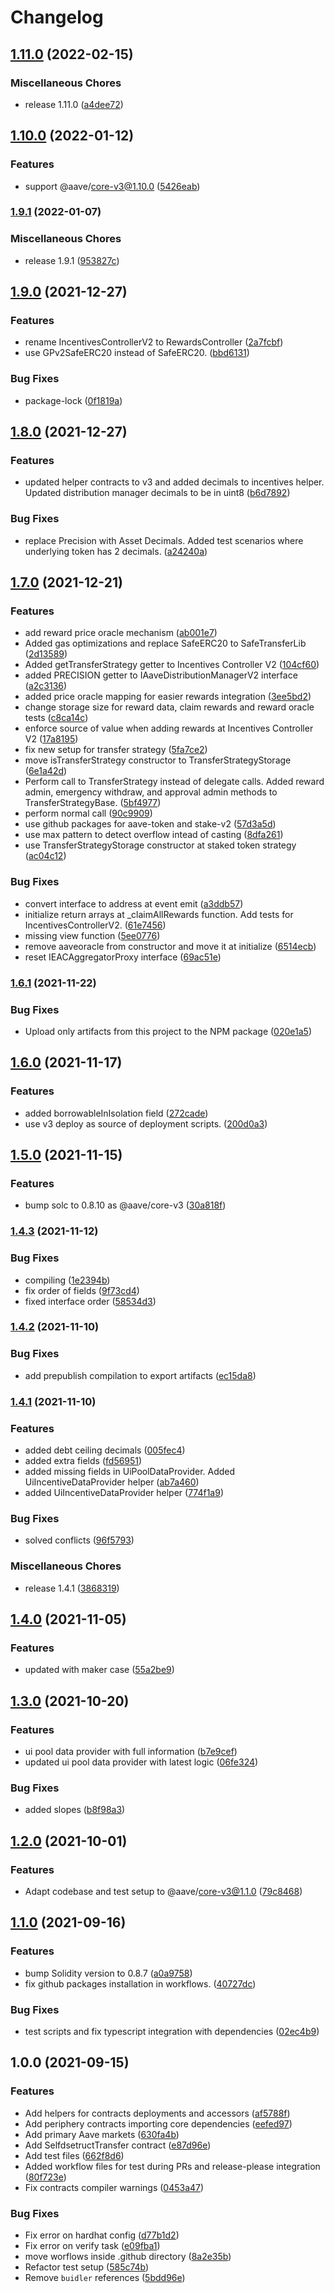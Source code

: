 # Changelog

## [1.11.0](https://www.github.com/aave/aave-v3-periphery/compare/v1.10.0...v1.11.0) (2022-02-15)


### Miscellaneous Chores

* release 1.11.0 ([a4dee72](https://www.github.com/aave/aave-v3-periphery/commit/a4dee72c618c0512ed2bf2e6902c7b27e520f767))

## [1.10.0](https://www.github.com/aave/aave-v3-periphery/compare/v1.9.1...v1.10.0) (2022-01-12)


### Features

* support @aave/core-v3@1.10.0 ([5426eab](https://www.github.com/aave/aave-v3-periphery/commit/5426eabd0300a0794f321e9817e6256f82939933))

### [1.9.1](https://www.github.com/aave/aave-v3-periphery/compare/v1.9.0...v1.9.1) (2022-01-07)


### Miscellaneous Chores

* release 1.9.1 ([953827c](https://www.github.com/aave/aave-v3-periphery/commit/953827c883f6113f8bc2aec55065147431e30623))

## [1.9.0](https://www.github.com/aave/aave-v3-periphery/compare/v1.8.0...v1.9.0) (2021-12-27)


### Features

* rename IncentivesControllerV2 to RewardsController ([2a7fcbf](https://www.github.com/aave/aave-v3-periphery/commit/2a7fcbf1bb967fb9b815ddb84e14a13336089820))
* use GPv2SafeERC20 instead of SafeERC20. ([bbd6131](https://www.github.com/aave/aave-v3-periphery/commit/bbd6131644465be00f209f43b0b9c2d11d2279eb))


### Bug Fixes

* package-lock ([0f1819a](https://www.github.com/aave/aave-v3-periphery/commit/0f1819a9c68f54ac00f1a8c268337cda4b5026ab))

## [1.8.0](https://www.github.com/aave/aave-v3-periphery/compare/v1.7.0...v1.8.0) (2021-12-27)


### Features

* updated helper contracts to v3 and added decimals to incentives helper. Updated distribution manager decimals to be in uint8 ([b6d7892](https://www.github.com/aave/aave-v3-periphery/commit/b6d7892b205a0e07ef081013f58ea798f46d3917))


### Bug Fixes

* replace Precision with Asset Decimals. Added test scenarios where underlying token has 2 decimals. ([a24240a](https://www.github.com/aave/aave-v3-periphery/commit/a24240a3f668a5632c2c4094ecd4bef6c8e597da))

## [1.7.0](https://www.github.com/aave/aave-v3-periphery/compare/v1.6.1...v1.7.0) (2021-12-21)


### Features

* add reward price oracle mechanism ([ab001e7](https://www.github.com/aave/aave-v3-periphery/commit/ab001e71e789e75326cbeb77c1d50de7deadbfdd))
* Added gas optimizations and replace SafeERC20 to SafeTransferLib ([2d13589](https://www.github.com/aave/aave-v3-periphery/commit/2d13589e0570f96b3cfbc4624001416f09acdcaf))
* Added getTransferStrategy getter to Incentives Controller V2 ([104cf60](https://www.github.com/aave/aave-v3-periphery/commit/104cf607f1db4dbb64c29ce204abd8d2926fc45f))
* added PRECISION getter to IAaveDistributionManagerV2 interface ([a2c3136](https://www.github.com/aave/aave-v3-periphery/commit/a2c3136713767e8d4276f14409856d5a52aedfef))
* added price oracle mapping for easier rewards integration ([3ee5bd2](https://www.github.com/aave/aave-v3-periphery/commit/3ee5bd27a6c4e7f2a4022cf462a8a96ab85ddad7))
* change storage size for reward data, claim rewards and reward oracle tests ([c8ca14c](https://www.github.com/aave/aave-v3-periphery/commit/c8ca14c874abf328a120ba77ec369abbdecb7237))
* enforce source of value when adding rewards at Incentives Controller V2 ([17a8195](https://www.github.com/aave/aave-v3-periphery/commit/17a8195ec56406d071925f761ef39c816aa4ea4f))
* fix new setup for transfer strategy ([5fa7ce2](https://www.github.com/aave/aave-v3-periphery/commit/5fa7ce2e533c03708def497fe5ed4a0d5ea23964))
* move isTransferStrategy constructor to TransferStrategyStorage ([6e1a42d](https://www.github.com/aave/aave-v3-periphery/commit/6e1a42d7c50377ab97b37588055502208c3eea68))
* Perform call to TransferStrategy instead of delegate calls. Added reward admin, emergency withdraw, and approval admin methods to TransferStrategyBase. ([5bf4977](https://www.github.com/aave/aave-v3-periphery/commit/5bf497760be8648d5ff3adfb234d9c56d9f95870))
* perform normal call ([90c9909](https://www.github.com/aave/aave-v3-periphery/commit/90c99093293f9722dc1b34572f1e8ceb8bf5b6b0))
* use github packages for aave-token and stake-v2 ([57d3a5d](https://www.github.com/aave/aave-v3-periphery/commit/57d3a5d3542743df710be1e6194d648a671b280b))
* use max pattern to detect overflow intead of casting ([8dfa261](https://www.github.com/aave/aave-v3-periphery/commit/8dfa261c2dc8069296daa8c9b652a856c7c7760b))
* use TransferStrategyStorage constructor at staked token strategy ([ac04c12](https://www.github.com/aave/aave-v3-periphery/commit/ac04c12532f7741af16b24a8c11ce69d9b7ef262))


### Bug Fixes

* convert interface to address at event emit ([a3ddb57](https://www.github.com/aave/aave-v3-periphery/commit/a3ddb5741305f6ec0603d02bfd0575b397fbb245))
* initialize return arrays at _claimAllRewards function. Add tests for IncentivesControllerV2. ([61e7456](https://www.github.com/aave/aave-v3-periphery/commit/61e74564a2eaf2df9e4d6d02e120d9225677d27f))
* missing view function ([5ee0776](https://www.github.com/aave/aave-v3-periphery/commit/5ee0776cc8387783a75fb6ab5fa3fc6d4d82cca4))
* remove aaveoracle from constructor and move it at initialize ([6514ecb](https://www.github.com/aave/aave-v3-periphery/commit/6514ecbbb3629959d895bfb1480bf7fe735f74ef))
* reset IEACAggregatorProxy interface ([69ac51e](https://www.github.com/aave/aave-v3-periphery/commit/69ac51ee67f04147a628c6654afed858812546e2))

### [1.6.1](https://www.github.com/aave/aave-v3-periphery/compare/v1.6.0...v1.6.1) (2021-11-22)


### Bug Fixes

* Upload only artifacts from this project to the NPM package ([020e1a5](https://www.github.com/aave/aave-v3-periphery/commit/020e1a5746e5597e578e813dd17e36c77d6c750c))

## [1.6.0](https://www.github.com/aave/aave-v3-periphery/compare/v1.5.0...v1.6.0) (2021-11-17)


### Features

* added borrowableInIsolation field ([272cade](https://www.github.com/aave/aave-v3-periphery/commit/272cadec329489bbba6e3ffafa50017b8f840d1d))
* use v3 deploy as source of deployment scripts. ([200d0a3](https://www.github.com/aave/aave-v3-periphery/commit/200d0a34856c4a73e2fa11b170f99cfe27fa9bc2))

## [1.5.0](https://www.github.com/aave/aave-v3-periphery/compare/v1.4.3...v1.5.0) (2021-11-15)


### Features

* bump solc to 0.8.10 as @aave/core-v3 ([30a818f](https://www.github.com/aave/aave-v3-periphery/commit/30a818f5ec574da83e174087a2c930fc4833b624))

### [1.4.3](https://www.github.com/aave/aave-v3-periphery/compare/v1.4.2...v1.4.3) (2021-11-12)


### Bug Fixes

* compiling ([1e2394b](https://www.github.com/aave/aave-v3-periphery/commit/1e2394bef6999924ac8cd3d7e357bd3e5f985640))
* fix order of fields ([9f73cd4](https://www.github.com/aave/aave-v3-periphery/commit/9f73cd499118fb6273004b46c482efbcb3f23d54))
* fixed interface order ([58534d3](https://www.github.com/aave/aave-v3-periphery/commit/58534d301897b08cc3f2b966450ba878d5ce0b6d))

### [1.4.2](https://www.github.com/aave/aave-v3-periphery/compare/v1.4.1...v1.4.2) (2021-11-10)


### Bug Fixes

* add prepublish compilation to export artifacts ([ec15da8](https://www.github.com/aave/aave-v3-periphery/commit/ec15da8ffb6271d1c64401e310ce954764ae7140))

### [1.4.1](https://www.github.com/aave/aave-v3-periphery/compare/v1.4.0...v1.4.1) (2021-11-10)


### Features

* added debt ceiling decimals ([005fec4](https://www.github.com/aave/aave-v3-periphery/commit/005fec439867746bfbdf0fdcd20f6b175ac45904))
* added extra fields ([fd56951](https://www.github.com/aave/aave-v3-periphery/commit/fd56951654976a37478e151d7e1b415f8cab2a7d))
* added missing fields in UiPoolDataProvider. Added UiIncentiveDataProvider helper ([ab7a460](https://www.github.com/aave/aave-v3-periphery/commit/ab7a460c9889b311dbb8eb29a11efd6c67ad9081))
* added UiIncentiveDataProvider helper ([774f1a9](https://www.github.com/aave/aave-v3-periphery/commit/774f1a9c653b5783e8a746583fa522df7cf49345))


### Bug Fixes

* solved conflicts ([96f5793](https://www.github.com/aave/aave-v3-periphery/commit/96f5793d101362a2d55975570be0e6328353e9a0))


### Miscellaneous Chores

* release 1.4.1 ([3868319](https://www.github.com/aave/aave-v3-periphery/commit/3868319d3386fac718dd7c8bcd0c817e6b22966f))

## [1.4.0](https://www.github.com/aave/aave-v3-periphery/compare/v1.3.0...v1.4.0) (2021-11-05)


### Features

* updated with maker case ([55a2be9](https://www.github.com/aave/aave-v3-periphery/commit/55a2be961aca772a5762ad4e9b627271aae7de47))

## [1.3.0](https://www.github.com/aave/aave-v3-periphery/compare/v1.2.0...v1.3.0) (2021-10-20)


### Features

* ui pool data provider with full information ([b7e9cef](https://www.github.com/aave/aave-v3-periphery/commit/b7e9cefc49bf64206334be38f3a9da1923101287))
* updated ui pool data provider with latest logic ([06fe324](https://www.github.com/aave/aave-v3-periphery/commit/06fe3247c96392c955ddaa657e32f1c8ed0a6796))


### Bug Fixes

* added slopes ([b8f98a3](https://www.github.com/aave/aave-v3-periphery/commit/b8f98a35b513113585daaffe0eb3e22ca3d46d32))

## [1.2.0](https://www.github.com/aave/aave-v3-periphery/compare/v1.1.0...v1.2.0) (2021-10-01)


### Features

* Adapt codebase and test setup to @aave/core-v3@1.1.0 ([79c8468](https://www.github.com/aave/aave-v3-periphery/commit/79c8468eca13dfde6ee24b1c996e3602be5d4d95))

## [1.1.0](https://www.github.com/aave/aave-v3-periphery/compare/v1.0.0...v1.1.0) (2021-09-16)


### Features

* bump Solidity version to 0.8.7 ([a0a9758](https://www.github.com/aave/aave-v3-periphery/commit/a0a9758239383898e2b193e4cc465ee2b35ca37d))
* fix github packages installation in workflows. ([40727dc](https://www.github.com/aave/aave-v3-periphery/commit/40727dcfcc2941aae373dd076e4097ab0c205336))


### Bug Fixes

* test scripts and fix typescript integration with dependencies ([02ec4b9](https://www.github.com/aave/aave-v3-periphery/commit/02ec4b9d8c73e9c80229baa13ac5321f0da9cdce))

## 1.0.0 (2021-09-15)


### Features

* Add helpers for contracts deployments and accessors ([af5788f](https://www.github.com/aave/aave-v3-periphery/commit/af5788f878b6ab30c8398dffd71ec93ceff458e4))
* Add periphery contracts importing core dependencies ([eefed97](https://www.github.com/aave/aave-v3-periphery/commit/eefed972df7dc54b9940ff4cba85e52fe8d0fa45))
* Add primary Aave markets ([630fa4b](https://www.github.com/aave/aave-v3-periphery/commit/630fa4b2d743b0f14e759b08e351542bcb8bddf4))
* Add SelfdsetructTransfer contract ([e87d96e](https://www.github.com/aave/aave-v3-periphery/commit/e87d96e75fce326c20183501d8397b948afe107c))
* Add test files ([662f8d6](https://www.github.com/aave/aave-v3-periphery/commit/662f8d604ff0851c8a94e680f46569c0ff853f8f))
* Added workflow files for test during PRs and release-please integration ([80f723e](https://www.github.com/aave/aave-v3-periphery/commit/80f723e30ddf020e756b49bf4d610e9442f791ad))
* Fix contracts compiler warnings ([0453a47](https://www.github.com/aave/aave-v3-periphery/commit/0453a47d3cb56496f61dd830e36bad20a29d2c10))


### Bug Fixes

* Fix error on hardhat config ([d77b1d2](https://www.github.com/aave/aave-v3-periphery/commit/d77b1d20e8429368fa1c38c0b0acecd512cfe882))
* Fix error on verify task ([e09fba1](https://www.github.com/aave/aave-v3-periphery/commit/e09fba189d5b1e262acd224c6aa14c6b8e56de96))
* move worflows inside .github directory ([8a2e35b](https://www.github.com/aave/aave-v3-periphery/commit/8a2e35b8721310b87d9abe261c53f8dbc390abdf))
* Refactor test setup ([585c74b](https://www.github.com/aave/aave-v3-periphery/commit/585c74b5f152c8de4a79d774bd462bd6370259f2))
* Remove `buidler` references ([5bdd96e](https://www.github.com/aave/aave-v3-periphery/commit/5bdd96eb04fb3edac26bd9e0e89cdab55768b44f))
